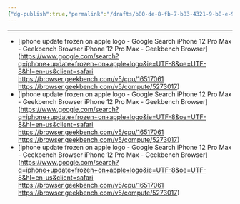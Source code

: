 ```yaml
---
{"dg-publish":true,"permalink":"/drafts/b80-de-8-fb-7-b83-4321-9-b8-e-9-acc-723-e9515/","dgHomeLink":true,"dgPassFrontmatter":false}
---
```



---
- [iphone update frozen on apple logo - Google Search
iPhone 12 Pro Max - Geekbench Browser
iPhone 12 Pro Max - Geekbench Browser](https://www.google.com/search?q=iphone+update+frozen+on+apple+logo&ie=UTF-8&oe=UTF-8&hl=en-us&client=safari
https://browser.geekbench.com/v5/cpu/16517061
https://browser.geekbench.com/v5/compute/5273017)
- [iphone update frozen on apple logo - Google Search
iPhone 12 Pro Max - Geekbench Browser
iPhone 12 Pro Max - Geekbench Browser](https://www.google.com/search?q=iphone+update+frozen+on+apple+logo&ie=UTF-8&oe=UTF-8&hl=en-us&client=safari
https://browser.geekbench.com/v5/cpu/16517061
https://browser.geekbench.com/v5/compute/5273017)
- [iphone update frozen on apple logo - Google Search
iPhone 12 Pro Max - Geekbench Browser
iPhone 12 Pro Max - Geekbench Browser](https://www.google.com/search?q=iphone+update+frozen+on+apple+logo&ie=UTF-8&oe=UTF-8&hl=en-us&client=safari
https://browser.geekbench.com/v5/cpu/16517061
https://browser.geekbench.com/v5/compute/5273017)